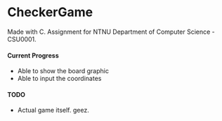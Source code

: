 # CheckerGame

Made with C. Assignment for NTNU Department of Computer Science - CSU0001.  

#### Current Progress
- Able to show the board graphic
- Able to input the coordinates

#### TODO
- Actual game itself. geez.
